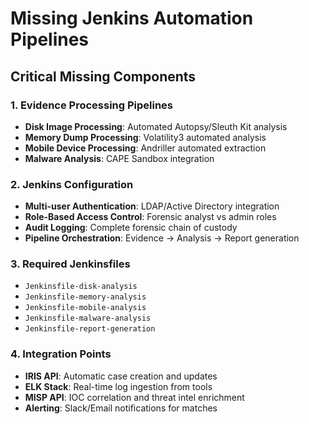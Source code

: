 # Missing Jenkins Automation Pipelines

## Critical Missing Components

### 1. Evidence Processing Pipelines
- **Disk Image Processing**: Automated Autopsy/Sleuth Kit analysis
- **Memory Dump Processing**: Volatility3 automated analysis
- **Mobile Device Processing**: Andriller automated extraction
- **Malware Analysis**: CAPE Sandbox integration

### 2. Jenkins Configuration
- **Multi-user Authentication**: LDAP/Active Directory integration
- **Role-Based Access Control**: Forensic analyst vs admin roles
- **Audit Logging**: Complete forensic chain of custody
- **Pipeline Orchestration**: Evidence → Analysis → Report generation

### 3. Required Jenkinsfiles
- `Jenkinsfile-disk-analysis`
- `Jenkinsfile-memory-analysis` 
- `Jenkinsfile-mobile-analysis`
- `Jenkinsfile-malware-analysis`
- `Jenkinsfile-report-generation`

### 4. Integration Points
- **IRIS API**: Automatic case creation and updates
- **ELK Stack**: Real-time log ingestion from tools
- **MISP API**: IOC correlation and threat intel enrichment
- **Alerting**: Slack/Email notifications for matches
